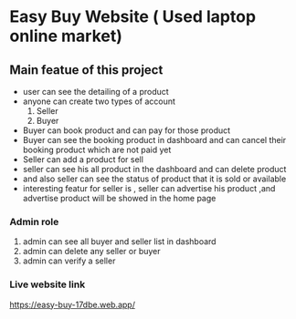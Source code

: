 # Easy Buy Website ( Used laptop online market)
## Main featue of this project
- user can see the detailing of a product
- anyone can create two types of account
    1. Seller
    2. Buyer
- Buyer can book product and can pay for those product
- Buyer can see the booking product in dashboard and can cancel their booking product which are not paid yet
- Seller can add a product for sell
- seller can see his all product in the dashboard and can delete product
-  and also seller can see the status of product that it is sold or available
- interesting featur for seller is , seller can advertise his product ,and advertise product will be showed in the home page


### Admin role
1. admin can see all buyer and seller list in dashboard
2. admin can delete any seller or buyer
3. admin can verify a seller



### Live website link
https://easy-buy-17dbe.web.app/


